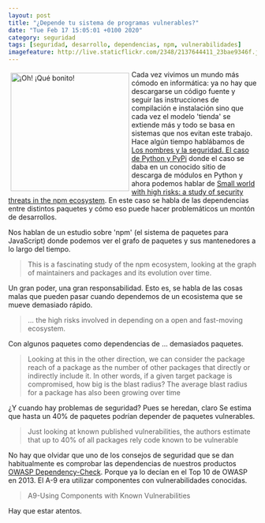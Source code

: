 ```yaml
--- 
layout: post
title: "¿Depende tu sistema de programas vulnerables?"
date: "Tue Feb 17 15:05:01 +0100 2020"
category: seguridad
tags: [seguridad, desarrollo, dependencias, npm, vulnerabilidades]
imagefeature: http://live.staticflickr.com/2348/2137644411_23bae9346f.jpg
---
```


<a href="https://www.flickr.com/photos/fernand0/2137644411/" title="¡Oh! ¡Qué bonito! "><img src="http://live.staticflickr.com/2348/2137644411_23bae9346f.jpg" alt="¡Oh! ¡Qué bonito! " width="240" style="float:left; margin:5px"></a>
Cada vez vivimos un mundo más cómodo en informática: ya no hay que descargarse un código fuente y seguir las instrucciones de compilación e instalación sino que cada vez el modelo 'tienda' se extiende más y todo se basa en sistemas que nos evitan este trabajo. Hace algún tiempo hablábamos de [Los nombres y la seguridad. El caso de Python y PyPi](https://fernand0.github.io/Python-Y-Ocupacion-Nombres/) donde el caso se daba en un conocido sitio de descarga de módulos en Python y ahora podemos hablar de [Small world with high risks: a study of security threats in the npm ecosystem](https://blog.acolyer.org/2019/09/30/small-world-with-high-risks/).
En este caso se habla de las dependencias entre distintos paquetes y cómo eso puede hacer problemáticos un montón de desarrollos.

Nos hablan de un estudio sobre 'npm' (el sistema de paquetes para JavaScript) donde podemos ver el grafo de paquetes y sus mantenedores a lo largo del tiempo.

> This is a fascinating study of the npm ecosystem, looking at the graph of maintainers and packages and its evolution over time.

Un gran poder, una gran responsabilidad. Esto es, se habla de las cosas malas que pueden pasar cuando dependemos de un ecosistema que se mueve demasiado rápido.

> ...  the high risks involved in depending on a open and fast-moving ecosystem.

Con algunos paquetes como dependencias de ... demasiados paquetes.

> Looking at this in the other direction, we can consider the package reach of a package as the number of other packages that directly or indirectly include it. In other words, if a given target package is compromised, how big is the blast radius? The average blast radius for a package has also been growing over time

¿Y cuando hay problemas de seguridad? Pues se heredan, claro
Se estima que hasta un 40% de paquetes podrían depender de paquetes vulnerables.

> Just looking at known published vulnerabilities, the authors estimate that up to 40% of all packages rely code known to be vulnerable

No hay que olvidar que uno de los consejos de seguridad que se dan habitualmente es comprobar las dependencias de nuestros productos [OWASP Dependency-Check](https://owasp.org/www-project-dependency-check/). Porque ya lo decían en el Top 10 de OWASP en 2013. El A-9 era utilizar componentes con vulnerabilidades conocidas.

> A9-Using Components with Known Vulnerabilities

Hay que estar atentos.
